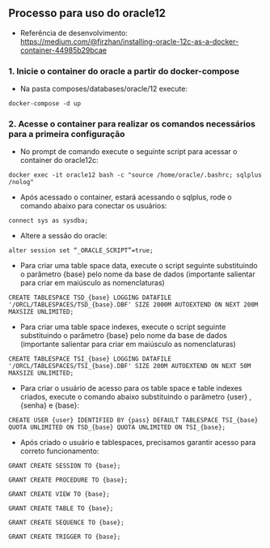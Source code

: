 ## Processo para uso do oracle12

* Referência de desenvolvimento: https://medium.com/@firzhan/installing-oracle-12c-as-a-docker-container-44985b29bcae

### 1. Inicie o container do oracle a partir do docker-compose

* Na pasta composes/databases/oracle/12 execute: 

`docker-compose -d up`

### 2. Acesse o container para realizar os comandos necessários para a primeira configuração

* No prompt de comando execute o seguinte script para acessar o container do oracle12c:

`docker exec -it oracle12 bash -c "source /home/oracle/.bashrc; sqlplus /nolog"`

* Após acessado o container, estará acessando o sqlplus, rode o comando abaixo para conectar os usuários:

`connect sys as sysdba;`

* Altere a sessão do oracle:

`alter session set “_ORACLE_SCRIPT”=true;`

* Para criar uma table space data, execute o script seguinte substituindo o parâmetro {base} pelo nome da base de dados (importante salientar para criar em maiúsculo as nomenclaturas)

`CREATE TABLESPACE TSD_{base} LOGGING DATAFILE '/ORCL/TABLESPACES/TSD_{base}.DBF' SIZE 2000M AUTOEXTEND ON NEXT 200M MAXSIZE UNLIMITED;`

* Para criar uma table space indexes, execute o script seguinte substituindo o parâmetro {base} pelo nome da base de dados (importante salientar para criar em maiúsculo as nomenclaturas)

`CREATE TABLESPACE TSI_{base} LOGGING DATAFILE '/ORCL/TABLESPACES/TSI_{base}.DBF' SIZE 200M AUTOEXTEND ON NEXT 50M MAXSIZE UNLIMITED;`

* Para criar o usuário de acesso para os table space e table indexes criados, execute o comando abaixo substituindo o parâmetro {user} , {senha} e {base}:

`CREATE USER {user} IDENTIFIED BY {pass} DEFAULT TABLESPACE TSI_{base} QUOTA UNLIMITED ON TSD_{base} QUOTA UNLIMITED ON TSI_{base};`

* Após criado o usuário e tablespaces, precisamos garantir acesso para correto funcionamento:

`GRANT CREATE SESSION TO {base};`

`GRANT CREATE PROCEDURE TO {base};`

`GRANT CREATE VIEW TO {base};`

`GRANT CREATE TABLE TO {base};`

`GRANT CREATE SEQUENCE TO {base};`

`GRANT CREATE TRIGGER TO {base};`